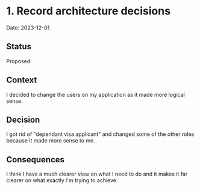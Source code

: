 # 1. Record architecture decisions

Date: 2023-12-01

## Status

Proposed

## Context

I decided to change the users on my application as it made more logical sense.

## Decision

I got rid of "dependant visa applicant" and changed some of the other roles because it made more sense to me.

## Consequences

I think I have a much clearer view on what I need to do and it makes it far clearer on what exactly i'm trying to achieve.